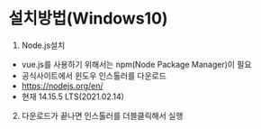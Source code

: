 # 설치방법(Windows10)

1. Node.js설치
- vue.js를 사용하기 위해서는 npm(Node Package Manager)이 필요
- 공식사이트에서 윈도우 인스톨러를 다운로드
- https://nodejs.org/en/
- 현재 14.15.5 LTS(2021.02.14)

2. 다운로드가 끝나면 인스톨러를 더블클릭해서 실행
